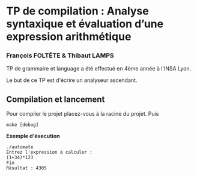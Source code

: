 # TP de compilation : Analyse syntaxique et évaluation d’une expression arithmétique
### François FOLTÊTE & Thibaut LAMPS

TP de grammaire et language a été effectué en 4ème année à l'INSA Lyon.

Le but de ce TP est d'écrire un analyseur ascendant.

## Compilation et lancement
Pour compiler le projet placez-vous à la racine du projet.
Puis
```shell
make [debug]
```
**Exemple d'éxecution**
```shell
./automate
Entrez l'expression à calculer : 
(1+34)*123
Fin
Résultat : 4305
```
